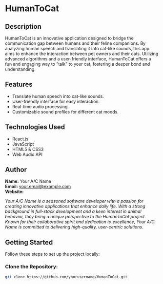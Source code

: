 # HumanToCat

## Description

HumanToCat is an innovative application designed to bridge the communication gap between humans and their feline companions. By analyzing human speech and translating it into cat-like sounds, this app aims to enhance the interaction between pet owners and their cats. Utilizing advanced algorithms and a user-friendly interface, HumanToCat offers a fun and engaging way to "talk" to your cat, fostering a deeper bond and understanding.

## Features

- Translate human speech into cat-like sounds.
- User-friendly interface for easy interaction.
- Real-time audio processing.
- Customizable sound profiles for different cat moods.

## Technologies Used

- React.js
- JavaScript
- HTML5 & CSS3
- Web Audio API

## Author

**Name:** Your A/C Name  
**Email:** your.email@example.com  
**Website:** 

*Your A/C Name is a seasoned software developer with a passion for creating innovative applications that enhance daily life. With a strong background in full-stack development and a keen interest in animal behavior, they bring a unique perspective to the HumanToCat project. Known for their collaborative spirit and dedication to excellence, Your A/C Name is committed to delivering high-quality, user-centric solutions.*

## Getting Started

Follow these steps to set up the project locally:

### Clone the Repository:

```bash
git clone https://github.com/yourusername/HumanToCat.git
